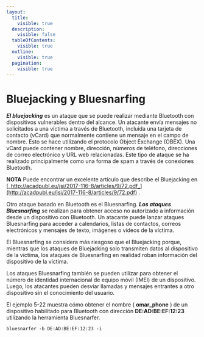 ```yaml
---
layout:
  title:
    visible: true
  description:
    visible: false
  tableOfContents:
    visible: true
  outline:
    visible: true
  pagination:
    visible: true
---
```


# Bluejacking y Bluesnarfing

_**El bluejacking**_ es un ataque que se puede realizar mediante Bluetooth con dispositivos vulnerables dentro del alcance. Un atacante envía mensajes no solicitados a una víctima a través de Bluetooth, incluida una tarjeta de contacto (vCard) que normalmente contiene un mensaje en el campo de nombre. Esto se hace utilizando el protocolo Object Exchange (OBEX). Una vCard puede contener nombre, dirección, números de teléfono, direcciones de correo electrónico y URL web relacionadas. Este tipo de ataque se ha realizado principalmente como una forma de spam a través de conexiones Bluetooth.

**NOTA** Puede encontrar un excelente artículo que describe el Bluejacking en [_http://acadpubl.eu/jsi/2017-116-8/articles/9/72.pdf_](http://acadpubl.eu/jsi/2017-116-8/articles/9/72.pdf) .

Otro ataque basado en Bluetooth es el Bluesnarfing. _**Los ataques Bluesnarfing**_ se realizan para obtener acceso no autorizado a información desde un dispositivo con Bluetooth. Un atacante puede lanzar ataques Bluesnarfing para acceder a calendarios, listas de contactos, correos electrónicos y mensajes de texto, imágenes o vídeos de la víctima.

El Bluesnarfing se considera más riesgoso que el Bluejacking porque, mientras que los ataques de Bluejacking solo transmiten datos al dispositivo de la víctima, los ataques de Bluesnarfing en realidad roban información del dispositivo de la víctima.

Los ataques Bluesnarfing también se pueden utilizar para obtener el número de identidad internacional de equipo móvil (IMEI) de un dispositivo. Luego, los atacantes pueden desviar llamadas y mensajes entrantes a otro dispositivo sin el conocimiento del usuario.

El ejemplo 5-22 muestra cómo obtener el nombre ( **omar\_phone** ) de un dispositivo habilitado para Bluetooth con dirección **DE:AD:BE:EF:12:23** utilizando la herramienta Bluesnarfer.

```
bluesnarfer -b DE:AD:BE:EF:12:23 -i
```
